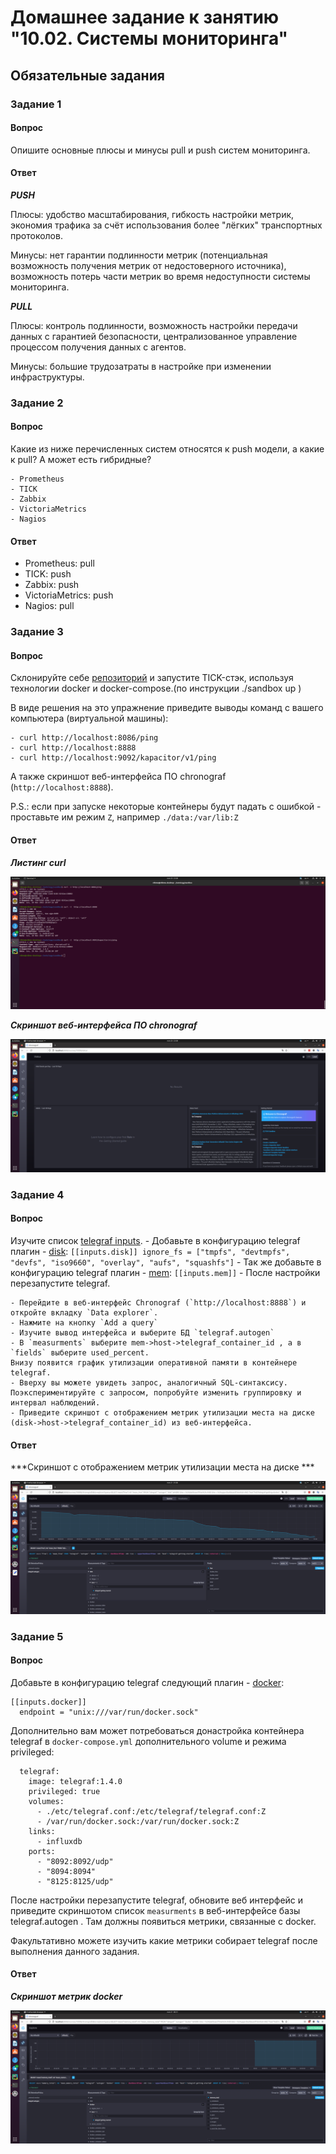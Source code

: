 # Домашнее задание к занятию "10.02. Системы мониторинга"

## Обязательные задания

### Задание 1

#### Вопрос 

Опишите основные плюсы и минусы pull и push систем мониторинга.

#### Ответ

***PUSH***

Плюсы: удобство масштабирования, гибкость настройки метрик, экономия трафика за счёт использования более "лёгких" транспортных протоколов.

Минусы: нет гарантии подлинности метрик (потенциальная возможность получения метрик от недостоверного источника), возможность потерь части метрик во время недоступности системы мониторинга.   

***PULL***

Плюсы: контроль подлинности, возможность настройки передачи данных с гарантией безопасности, централизованное управление процессом получения данных с агентов.   

Минусы: большие трудозатраты в настройке при изменении инфраструктуры.

### Задание 2

#### Вопрос

Какие из ниже перечисленных систем относятся к push модели, а какие к pull? А может есть гибридные?

    - Prometheus 
    - TICK
    - Zabbix
    - VictoriaMetrics
    - Nagios

#### Ответ

- Prometheus: pull
- TICK: push
- Zabbix: push
- VictoriaMetrics: push
- Nagios: pull

### Задание 3

#### Вопрос

Склонируйте себе [репозиторий](https://github.com/influxdata/sandbox/tree/master) и запустите TICK-стэк, 
используя технологии docker и docker-compose.(по инструкции ./sandbox up )

В виде решения на это упражнение приведите выводы команд с вашего компьютера (виртуальной машины):

    - curl http://localhost:8086/ping
    - curl http://localhost:8888
    - curl http://localhost:9092/kapacitor/v1/ping

А также скриншот веб-интерфейса ПО chronograf (`http://localhost:8888`). 

P.S.: если при запуске некоторые контейнеры будут падать с ошибкой - проставьте им режим `Z`, например
`./data:/var/lib:Z`

#### Ответ

***Листинг curl***

![Скриншот](src/task3_1.png)

***Скриншот веб-интерфейса ПО chronograf***

![Скриншот](src/task3_2.png)


### Задание 4

#### Вопрос

Изучите список [telegraf inputs](https://github.com/influxdata/telegraf/tree/master/plugins/inputs).
    - Добавьте в конфигурацию telegraf плагин - [disk](https://github.com/influxdata/telegraf/tree/master/plugins/inputs/disk):
    ```
    [[inputs.disk]]
      ignore_fs = ["tmpfs", "devtmpfs", "devfs", "iso9660", "overlay", "aufs", "squashfs"]
    ```
    - Так же добавьте в конфигурацию telegraf плагин - [mem](https://github.com/influxdata/telegraf/tree/master/plugins/inputs/mem):
    ```
    [[inputs.mem]]
    ```
    - После настройки перезапустите telegraf.
 
    - Перейдите в веб-интерфейс Chronograf (`http://localhost:8888`) и откройте вкладку `Data explorer`.
    - Нажмите на кнопку `Add a query`
    - Изучите вывод интерфейса и выберите БД `telegraf.autogen`
    - В `measurments` выберите mem->host->telegraf_container_id , а в `fields` выберите used_percent. 
    Внизу появится график утилизации оперативной памяти в контейнере telegraf.
    - Вверху вы можете увидеть запрос, аналогичный SQL-синтаксису. 
    Поэкспериментируйте с запросом, попробуйте изменить группировку и интервал наблюдений.
    - Приведите скриншот с отображением метрик утилизации места на диске (disk->host->telegraf_container_id) из веб-интерфейса.  

#### Ответ

***Скриншот с отображением метрик утилизации места на диске ***

![Скриншот](src/task4.png)

### Задание 5

#### Вопрос

Добавьте в конфигурацию telegraf следующий плагин - [docker](https://github.com/influxdata/telegraf/tree/master/plugins/inputs/docker):
```
[[inputs.docker]]
  endpoint = "unix:///var/run/docker.sock"
```

Дополнительно вам может потребоваться донастройка контейнера telegraf в `docker-compose.yml` дополнительного volume и 
режима privileged:
```
  telegraf:
    image: telegraf:1.4.0
    privileged: true
    volumes:
      - ./etc/telegraf.conf:/etc/telegraf/telegraf.conf:Z
      - /var/run/docker.sock:/var/run/docker.sock:Z
    links:
      - influxdb
    ports:
      - "8092:8092/udp"
      - "8094:8094"
      - "8125:8125/udp"
```

После настройки перезапустите telegraf, обновите веб интерфейс и приведите скриншотом список `measurments` в 
веб-интерфейсе базы telegraf.autogen . Там должны появиться метрики, связанные с docker.

Факультативно можете изучить какие метрики собирает telegraf после выполнения данного задания.

#### Ответ

***Скриншот метрик docker***

![Скриншот](src/task5.png)
